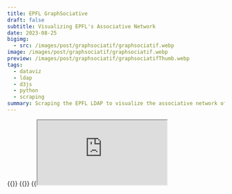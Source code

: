 ```yaml
---
title: EPFL GraphSociative
draft: false
subtitle: Visualizing EPFL's Associative Network
date: 2023-08-25
bigimg:
  - src: /images/post/graphsociatif/graphsociatif.webp
image: /images/post/graphsociatif/graphsociatif.webp
preview: /images/post/graphsociatif/graphsociatifThumb.webp
tags:
  - dataviz
  - ldap
  - d3js
  - python
  - scraping
summary: Scraping the EPFL LDAP to visualize the associative network of EPFL using D3.js
---
```


{{<link href="https://github.com/antoninfaure/graphsociatif" class="btn btn-cyan my-3" target="_blank" inner="GitHub">}}
{{<link href="https://antoninfaure.github.io/graphsociatif" class="btn btn-success my-3" inner="Live Demo" >}}
{{<iframe src="https://antoninfaure.github.io/graphsociatif" class="w-100" >}}

Have you ever wondered about the intricate connections within EPFL's associations? How do associations interconnect? How many accreditations does individuals have?

Let's create an interactive visualization to show the relationships between associations and individuals with their accreditations!

- [Retrieve the list of associations](#retrieve-the-list-of-associations)
- [Retrieve the list of people in a unit](#retrieve-the-list-of-people-in-a-unit)
- [Compute unit and user sizes](#compute-unit-and-user-sizes)
- [Compute links between units and users](#compute-links-between-units-and-users)
- [Visualize with D3.js](#visualize-with-d3js)
- [Conclusion](#conclusion)

---

## Retrieve the list of associations

After some research on the EPFL website, I found the search-ai.epfl.ch API. It allows you to search for units and people. The API is not publicly documented, but we just need to use one endpoint to retrieve the list of subunits of a unit:

```bash
https://search-api.epfl.ch/api/unit?hl=en&showall=0&siteSearch=unit.epfl.ch&acro={UNIT_ACRONYM}
```

For example, to retrieve the list of subunits of the ASSOCIATIONS unit, we can use the following URL:

```bash
curl "https://search-api.epfl.ch/api/unit?hl=en&showall=0&siteSearch=unit.epfl.ch&acro=ASSOCIATIONS"
```

We obtain the following response:

```json
{
    "code": 10583,
    "acronym": "ASSOCIATIONS",
    "name": "Associations on the campus",
    "unitPath": "EHE ASSOCIATIONS",
    "path": [
        {
            "acronym": "EHE",
            "name": "New structure of the entities except school"
        },
        {
            "acronym": "ASSOCIATIONS",
            "name": "Associations on the campus"
        }
    ],
    "terminal": null,
    "ghost": null,
    "url": "https://associations.epfl.ch",
    "subunits": [
        {
            "acronym": "AGEPOLY-CE",
            "name": "AGEPoly - Commissions et \u00e9quipes"
        },
        {
            "acronym": "AIDE-PROF",
            "name": "Aide \u00e0 la vie professionnelle"
        },
        {
            "acronym": "ANIMATIONS",
            "name": "Animations"
        },
        {
            "acronym": "AUTRES-ASS",
            "name": "Autres associations"
        },
        {
            "acronym": "DEVELOP",
            "name": "D\u00e9veloppement"
        },
        {
            "acronym": "ETUD-PAYS",
            "name": "Etudiants - Pays"
        },
        {
            "acronym": "ETUD-EPFL",
            "name": "Etudiants EPFL"
        },
        {
            "acronym": "PROJETS-INT",
            "name": "Projets interdisciplinaires"
        },
        {
            "acronym": "4-CORPS",
            "name": "Representation of the 4 school bodies and ACC-EPFL"
        },
        {
            "acronym": "REPRESENT",
            "name": "Repr\u00e9sentation des \u00e9tudiants"
        },
        {
            "acronym": "SCIENC-CULT",
            "name": "Sciences et cultures"
        },
        {
            "acronym": "SPORTS",
            "name": "Sports"
        }
    ]
}
```

We can see there are 12 "group" units for ASSOCIATIONS. Now querying the same endpoint with the acronym of one of the "group", for example `ANIMATIONS`:

```bash
curl "https://search-api.epfl.ch/api/unit?hl=en&showall=0&siteSearch=unit.epfl.ch&acro=ANIMATIONS"
```

We obtain the following response:

```json
{
    "code": 11438,
    "acronym": "ANIMATIONS",
    "name": "Animations",
    "unitPath": "EHE ASSOCIATIONS ANIMATIONS",
    "path": [
        {
            "acronym": "EHE",
            "name": "New structure of the entities except school"
        },
        {
            "acronym": "ASSOCIATIONS",
            "name": "Associations on the campus"
        },
        {
            "acronym": "ANIMATIONS",
            "name": "Animations"
        }
    ],
    "terminal": null,
    "ghost": null,
    "address": [
        "CH-"
    ],
    "head": {
        "sciper": "220390",
        "name": "Traill",
        "firstname": "Heidy",
        "email": "heidy.traill@epfl.ch",
        "profile": "heidy.traill"
    },
    "subunits": [
        {
            "acronym": "ARTIPHYS",
            "name": "Artiphys"
        },
        {
            "acronym": "BALELEC",
            "name": "Festival Bal\u00e9lec"
        },
        {
            "acronym": "SYSMIC",
            "name": "Festival SYSMIC"
        },
        {
            "acronym": "AS-SATELLITE",
            "name": "Satellite"
        }
    ]
}
```

We now have associations units as subunits. We can thus create a script that retrieves the list of subunits of the ASSOCIATIONS unit, and then the list of subunits of each subunit, and so on until we have the list of all associations. 

```python
import requests
import json

def list_units(write_groups_json=True, write_units_json=True):
    BASE_URL = "https://search-api.epfl.ch/api/unit?hl=en&showall=0&siteSearch=unit.epfl.ch&acro="

    res = requests.get(BASE_URL + 'ASSOCIATIONS')
    groups = json.loads(res.text)['subunits']

    units = []
    for i, group in enumerate(groups):
        res = requests.get(BASE_URL + group['acronym'])

        # Find child units of the group
        child_units = json.loads(res.text)['subunits']

        # Add id to groups
        groups[i] = {
            **group,
            'id': i
        }
        for unit in child_units:
            units.append({
                'group_name': group['acronym'],
                'group_id': i,
                **unit
            })

    # Add id and type to units
    for i, unit in enumerate(units):
        units[i] = {
            **unit,
            'id': i,
            'label': unit['acronym'],
            'type': 'unit'
        }

    return units, groups
```

---

## Retrieve the list of people in a unit

Now that we have the list of subunits, we have to retrieve the list of people in each subunit. Let's test the same endpoint as before with the `SYSMIC` accronym:

```bash
curl "https://search-api.epfl.ch/api/unit?hl=en&showall=0&siteSearch=unit.epfl.ch&acro=SYSMIC"
```

We get the response:

```json
{
    "code": 11346,
    "acronym": "SYSMIC",
    "name": "Festival SYSMIC",
    "unitPath": "EHE ASSOCIATIONS ANIMATIONS SYSMIC",
    "path": [
        {
            "acronym": "EHE",
            "name": "New structure of the entities except school"
        },
        {
            "acronym": "ASSOCIATIONS",
            "name": "Associations on the campus"
        },
        {
            "acronym": "ANIMATIONS",
            "name": "Animations"
        },
        {
            "acronym": "SYSMIC",
            "name": "Festival SYSMIC"
        }
    ],
    "terminal": "1",
    "ghost": null,
    "address": [
        "Festival SYSMIC",
        "P.a. EPFL STI SMT-GE",
        "BM 2107 (B\u00e2timent BM)",
        "Station 17",
        "CH-1015 Lausanne"
    ],
    "head": {
        "sciper": "324926",
        "name": "Cirillo",
        "firstname": "Thomas",
        "email": "thomas.cirillo@epfl.ch",
        "profile": "thomas.cirillo"
    },
    "url": "https://sysmic.epfl.ch",
    "people": [
        {
            "name": "Artru",
            "firstname": "Thomas",
            "email": "thomas.artru@epfl.ch",
            "sciper": "329649",
            "rank": 0,
            "profile": "thomas.artru",
            "position": "Vice-President of Association",
            "phoneList": [
                
            ],
            "officeList": [
                
            ]
        },
        {
            "name": "Charoz\u00e9",
            "firstname": "Rapha\u00ebl Guillaume Alexandre",
            "email": "raphael.charoze@epfl.ch",
            "sciper": "330682",
            "rank": 0,
            "profile": "raphael.charoze",
            "position": "Vice-President of Association",
            "phoneList": [
                
            ],
            "officeList": [
                
            ]
        },
        {
            "name": "Cirillo",
            "firstname": "Thomas",
            "email": "thomas.cirillo@epfl.ch",
            "sciper": "324926",
            "rank": 0,
            "profile": "thomas.cirillo",
            "position": "President of Association",
            "phoneList": [
                
            ],
            "officeList": [
                
            ]
        },
        {
            "name": "D\u00e9vaud",
            "firstname": "S\u00e9bastien Andr\u00e9",
            "email": "sebastien.devaud@epfl.ch",
            "sciper": "315144",
            "rank": 0,
            "profile": "sebastien.devaud",
            "position": "Treasurer",
            "phoneList": [
                
            ],
            "officeList": [
                
            ]
        },
        {
            "name": "Hakim",
            "firstname": "Daoud",
            "email": null,
            "sciper": "330002",
            "rank": 0,
            "profile": "330002",
            "position": "Vice-President of Association",
            "phoneList": [
                
            ],
            "officeList": [
                
            ]
        }
    ]
}
```

The `people` field contains the list of people in the subunit that is displayed on the [people.epfl.ch](https://people.epfl.ch) page of the unit.

Unfortunately, for `SYSMIC` and other subunits it only contains certain members of the subunit. To retrieve the full list of members, we have to use the **internal EPFL LDAP** server.

The EPFL LDAP server is an internal server that contains the list of all EPFL people. It is not publicly accessible, but we can use the **EPFL VPN** to access it. The LDAP server is not documented, but it follows the [LDAP protocol](https://en.wikipedia.org/wiki/Lightweight_Directory_Access_Protocol) and we can use the [ldap3](https://ldap3.readthedocs.io/en/latest/) Python library to connect to and query from it.

Here is a script that retrieves the list of accreditations in a subunit from the LDAP server, for all units:

```python
from ldap3 import Server, Connection, SUBTREE

def list_accreds(units):
    '''
    List all accreditations of EPFL from the LDAP server of EPFL (ldap.epfl.ch).

    Input:
        units (list): list of units
        write_accreds_json (bool): write accreditations to accreds.json (optional)

    Output:
        accreds.json (file): list of accreditations (optional)

    Return:
        accreds (list): list of accreditations
    '''

    server = Server('ldaps://ldap.epfl.ch:636', connect_timeout=5)
    c = Connection(server)

    if not c.bind():
        print("Error: could not connect to ldap.epfl.ch", c.result)
        return

    accreds = []
    for unit in units:
        c.search(search_base = 'o=ehe,c=ch',
                search_filter = f"(&(ou={unit['acronym']})(objectClass=person))",
                search_scope = SUBTREE,
                attributes = '*')

        results = c.response
        for user in results:
            user = dict(user['attributes'])
            accreds.append({
                'sciper': int(user['uniqueIdentifier'][0]),
                'name': user['displayName'],
                'unit_name': unit['acronym'],
                'unit_id': unit['id']
            })
        
    return accreds
```

---

## Compute unit and user sizes

Now that we have the list of accreditations, we can compute the size of each unit and each user. The size of a unit is the number of accreditations in the unit. The size of a user is the number of accreditations of the user.

```python
def compute_units_size(units, accreds):
    units_size = dict()
    for accred in accreds:
        unit_id = accred['unit_id']
        if unit_id in units_size:
            units_size[unit_id] += 1
        else:
            units_size[unit_id] = 1

    for i, unit in enumerate(units):
        if unit['id'] not in units_size:
            size = 0
        else:
            size = units_size[unit['id']]
        units[i] = {
            **unit,
            'size': size
        }

    return units
```

```python
def compute_users_size(accreds):
    n_accreds = dict()
    for accred in accreds:
        if (accred['sciper'] in n_accreds):
            n_accreds[accred['sciper']] += 1
        else:
            n_accreds[accred['sciper']] = 1

    users = []
    for accred in accreds:
        if (n_accreds[accred['sciper']] > 1):
            user = {
                'id': accred['sciper'],
                'name': accred['name'],
                'type': 'user',
                'accreds': n_accreds[accred['sciper']]
            }
            if (user not in users):
                users.append(user)

    return users
```

---

## Compute links between units and users

Now that we have the list of accreditations, we can compute the links between units and users. A link between a unit and a user means that the user has an accreditation in the unit.

```python
def compute_links(accreds, units, users):
    links = []
    for i, accred in enumerate(accreds):
        for unit in units:
            if (unit['acronym'] == accred['unit_name']):
                unit_id = unit['id']

        for user in users:
            if (user['id'] == accred['sciper']):
                user_id = user['id']
                links.append({
                    'target': unit_id,
                    'source': user_id
                })

    return links
```

## Visualize with D3.js

Now that we have the list of units, users, and links, we can visualize it with D3.js. The visualization is based on the [D3.js Force-Directed Graph](https://observablehq.com/@d3/force-directed-graph) example.

First we have to write the data to a JSON file:

```python
def write_json(units, users, links, groups):

    data = {
        'nodes': units + users,
        'links': links
    }

    with open("data.json", "w", encoding='utf8') as outfile:
        json.dump(data, outfile, ensure_ascii=False)

    with open("groups.json", "w", encoding='utf8') as outfile:
        json.dump(groups, outfile, ensure_ascii=False)

```

Then we can use the following HTML template to visualize the data:

```html
<!-- index.html -->
<!DOCTYPE html>
<html lang="en">

<head>
    <meta charset="UTF-8">
    <meta name="description" content="Graphsociatif">
    <meta name="keywords" content="graph,associations,EPFL">
    <meta name="author" content="Antonin Faure">
    <meta name="viewport" content="width=device-width, initial-scale=1, shrink-to-fit=no">
    <title>Graphsociatif</title>

    <!-- JQuery -->
    <script src="https://code.jquery.com/jquery-3.4.1.min.js"></script>

    <!-- D3.js -->
    <script src="https://d3js.org/d3.v4.min.js"></script>
</head>

<body>
    <svg id="mynetwork"></svg>
</body>

<style>
    html, body {
        min-height: 100%;
        height: 100%;
        min-width: 100%;
        margin: 0;
        padding: 0;
        background-color: black;
    }
    #mynetwork {
        width: 100%;
        min-height: 600px;
        border: 1px solid lightgray;
        height: 100%;
    }
</style>


<!-- Our custom script -->
<script type="module" src="network.js"></script>

</html>
```

Now we can write the `network.js` script that will load the data and visualize it with D3.js.
We have to differentiate between units and users, and we have to differentiate between links between units and links between users.

For the **user nodes** we'll set the color to **red**, and the radius to the number of accreditations of the user. For the **unit nodes** we'll set the color to the **color of the group** of the unit, and the radius to the number of accreditations in the unit. We'll also create a **legend** to show each group with its name and color.

```javascript
// network.js

fetch("groups.json")
  .then(response => {
    return response.json();
  })
  .then(groups => {
    fetch("data.json")
      .then(response => {
        return response.json();
      })
      .then(graph => {

        // Dimensions of the SVG canvas
        const width = window.innerWidth
        const height = window.innerHeight

        // Select the SVG element and set its dimensions
        const svg = d3.select('svg')
          .attr('width', width)
          .attr('height', height)

        // Color scale for units
        var color = d3.scaleOrdinal(d3.schemeCategory20);

        // Node radius constants
        const radius = 20
        const radius_people = 25

        // Create a force simulation
        var simulation = d3.forceSimulation()
          .force("link", d3.forceLink().id(function (d) { return d.id; }))
          .force("charge", d3.forceManyBody())
          .force("center", d3.forceCenter(width / 2, height / 2))
          .force("collide", d3.forceCollide().radius(d => { return d.type === 'user' ? 50 * radius_people : 100 * radius }).iterations(3))

        // Append an SVG group for elements
        var g = svg.append("g")
          .attr("class", "everything");

        // Create nodes using data from graph.nodes
        var node = g.append("g")
          .attr("class", "nodes")
          .selectAll("g")
          .data(graph.nodes)
          .enter().append("g")

        // Create links using data from graph.links
        var link = g.append("g")
          .attr("class", "links")
          .selectAll("line")
          .data(graph.links)
          .enter().append("line")
          .attr("stroke-width", function (d) { return Math.sqrt(d.value); })
          .style('stroke', 'white')

        // Create circles for nodes
        var circles = node.append("circle")
          .attr("r", function (d) {
            return d.type === 'user' ? d.accreds * radius_people : d.size * radius
          })
          .attr("fill", function (d) {
            if (d.type == 'unit') {
              return color(d.group_id);
            } else {
              return 'red'
            }
          })

        // Create a drag handler and append it to the node object instead
        var drag_handler = d3.drag()
          .on("start", dragstarted)
          .on("drag", dragged)
          .on("end", dragended);

        drag_handler(node);

        // Add labels to nodes
        var labels = node.append("text")
          .attr("text-anchor", "middle")
          .attr("dy", ".35em")
          .text(function (d) {
            return d.type === 'user' ? d.name : d.label
          })
          .style("font-size", function (d) {
            return d.type === 'user' ? d.accreds * radius_people : d.size * radius
          })
          .style('fill', 'white')

        // Add tooltips to nodes
        node.append("title")
          .text(function (d) { return d.type === 'user' ? d.name : d.label });

        // Initialize the simulation with nodes and links
        simulation
          .nodes(graph.nodes)
          .on("tick", ticked);

        simulation.force("link")
          .links(graph.links);

        // Function to update link and node positions during simulation
        function ticked() {
          link
            .attr("x1", function (d) { return d.source.x; })
            .attr("y1", function (d) { return d.source.y; })
            .attr("x2", function (d) { return d.target.x; })
            .attr("y2", function (d) { return d.target.y; });

          node
            .attr("transform", function (d) {
              return "translate(" + d.x + "," + d.y + ")";
            })

        }

        // Functions for drag interactions
        function dragstarted(d) {
          if (!d3.event.active) simulation.alphaTarget(0.3).restart();
          d.fx = d.x;
          d.fy = d.y;
        }

        function dragged(d) {
          d.fx = d3.event.x;
          d.fy = d3.event.y;
        }

        function dragended(d) {
          if (!d3.event.active) simulation.alphaTarget(0);
          d.fx = null;
          d.fy = null;
        }


        // Add zoom capabilities 
        var zoom_handler = d3.zoom()
          .on("zoom", zoom_actions);

        zoom_handler(svg);

        function zoom_actions() {
          g.attr("transform", d3.event.transform)
        }

        // Add legend for units (dot + name)
        svg.selectAll("mydots")
          .data(groups)
          .enter()
          .append("circle")
          .attr("cx", 100)
          .attr("cy", function (d, i) { return 100 + i * 25 }) // 100 is where the first dot appears. 25 is the distance between dots
          .attr("r", 7)
          .style("fill", function (d) { return color(d.id) })

        svg.selectAll("mylabels")
          .data(groups)
          .enter()
          .append("text")
          .attr("x", 120)
          .attr("y", function (d, i) { return 100 + i * 25 }) // 100 is where the first dot appears. 25 is the distance between dots
          .style("fill", function (d) { return color(d.id) })
          .text(function (d) { return d.name })
          .attr("text-anchor", "left")
          .style("alignment-baseline", "middle")

      })
  })
```

The visualization is now complete! We can now open the `index.html` file in a browser and see the visualization (we have to run a local server to load the data with fetch).

For customizing the visualization, we can change the color scale, the radius of the nodes, the force simulation parameters, etc in the `network.js` file.

{{<image src="/images/post/graphsociatif/graphsociatifBig.png" alt="Graphsociatif" position="center">}}

---

## Conclusion

We have seen how to retrieve the list of associations and the list of accreditations from the EPFL LDAP server, and how to visualize it with D3.js. The visualization is available here:
{{<link href="https://antoninfaure.github.io/graphsociatif" inner="Demo" class="btn btn-success" target="_blank" >}}

The code is available on {{<link href="https://github.com/antoninfaure/graphsociatif" inner="GitHub" class="btn btn-default" target="_blank" >}}.

For future projects it could be interesting to extend the graph to all units of EPFL, and to add more information about the accreditations (e.g. the role of the user in the unit).